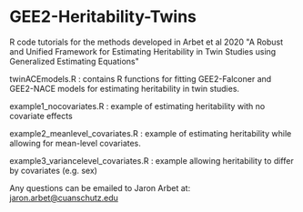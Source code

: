 # GEE2-Heritability-Twins
R code tutorials for the methods developed in Arbet et al 2020 "A Robust and Unified Framework for Estimating Heritability in Twin Studies using Generalized Estimating Equations"


twinACEmodels.R : contains R functions for fitting GEE2-Falconer and GEE2-NACE models for estimating heritability in twin studies.


example1_nocovariates.R : example of estimating heritability with no covariate effects


example2_meanlevel_covariates.R : example of estimating heritability while allowing for mean-level covariates.


example3_variancelevel_covariates.R : example allowing heritability to differ by covariates (e.g. sex)


Any questions can be emailed to Jaron Arbet at: jaron.arbet@cuanschutz.edu
